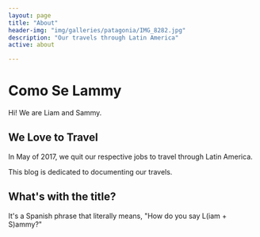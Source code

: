 ```yaml
---
layout: page
title: "About"
header-img: "img/galleries/patagonia/IMG_8282.jpg"
description: "Our travels through Latin America"
active: about

---
```


# Como Se Lammy

Hi!  We are Liam and Sammy. 

## We Love to Travel

In May of 2017, we quit our respective jobs to travel through Latin America.

This blog is dedicated to documenting our travels.

## What's with the title?

It's a Spanish phrase that literally means, "How do you say L(iam + S)ammy?"
